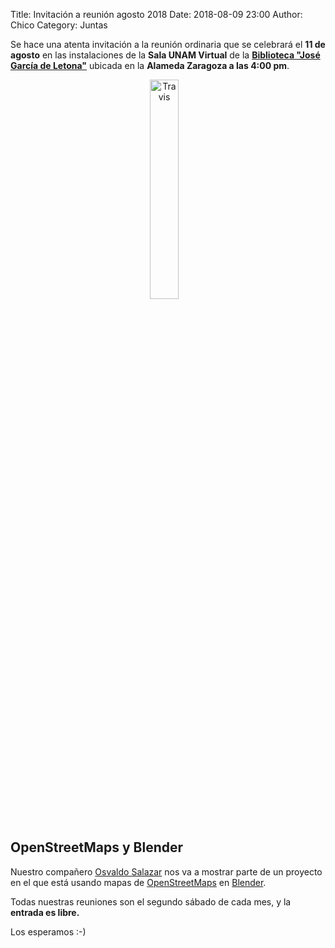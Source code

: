 Title: Invitación a reunión agosto 2018
Date: 2018-08-09 23:00
Author:  Chico
Category: Juntas

Se hace una atenta invitación a la reunión ordinaria que se celebrará el __11 de agosto__ en las instalaciones de la __Sala UNAM Virtual__ de la __[Biblioteca "José García de Letona"](https://www.openstreetmap.org/#map=19/25.54029/-103.44524)__ ubicada en la __Alameda Zaragoza a las 4:00 pm__.

<center>
<a class="img-responsive" href="{attach}2018-07-07-invitacion-reunion-julio/travis-mascot-600px.png"><img class="img-responsive" style="width:30%;height:auto;margin-right:12px;" src="{attach}2018-08-09-invitacion-reunion-agosto/OSM-blender-blanco.png" alt="Travis" width="325" height="250"></a>
</center>

<!-- break -->

<br />

## OpenStreetMaps y Blender

Nuestro compañero [Osvaldo Salazar](http://www.salazarysanchez.com/) nos va a mostrar parte de un proyecto en el que está usando mapas de [OpenStreetMaps](https://www.openstreetmap.org/) en [Blender](https://www.blender.org/).

Todas nuestras reuniones son el segundo sábado de cada mes, y la __entrada es libre.__

Los esperamos :-)
